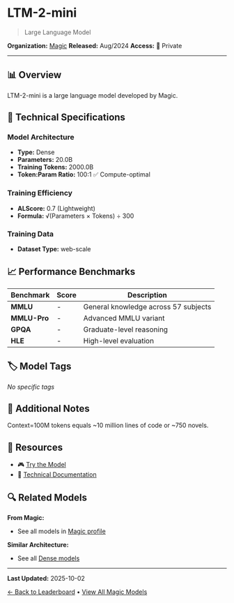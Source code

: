 # LTM-2-mini

> Large Language Model

**Organization:** [Magic](../../labs/magic.md)
**Released:** Aug/2024
**Access:** 🔴 Private

---

## 📊 Overview

LTM-2-mini is a large language model developed by Magic.

## 🔧 Technical Specifications

### Model Architecture
- **Type:** Dense
- **Parameters:** 20.0B
- **Training Tokens:** 2000.0B
- **Token:Param Ratio:** 100:1 ✅ Compute-optimal

### Training Efficiency
- **ALScore:** 0.7 (Lightweight)
- **Formula:** √(Parameters × Tokens) ÷ 300

### Training Data
- **Dataset Type:** web-scale

## 📈 Performance Benchmarks

| Benchmark | Score | Description |
|-----------|-------|-------------|
| **MMLU** | - | General knowledge across 57 subjects |
| **MMLU-Pro** | - | Advanced MMLU variant |
| **GPQA** | - | Graduate-level reasoning |
| **HLE** | - | High-level evaluation |

## 🏷️ Model Tags

_No specific tags_

## 📝 Additional Notes

Context=100M tokens equals ~10 million lines of code or ~750 novels.

## 🔗 Resources

- 🎮 [Try the Model](https://magic.dev/blog/100m-token-context-windows)
- 📄 [Technical Documentation](https://magic.dev/blog/100m-token-context-windows)

## 🔍 Related Models

**From Magic:**
- See all models in [Magic profile](../../labs/magic.md)

**Similar Architecture:**
- See all [Dense models](../../architectures/dense.md)

---

**Last Updated:** 2025-10-02

[← Back to Leaderboard](../../README.md) • [View All Magic Models](../../labs/magic.md)
